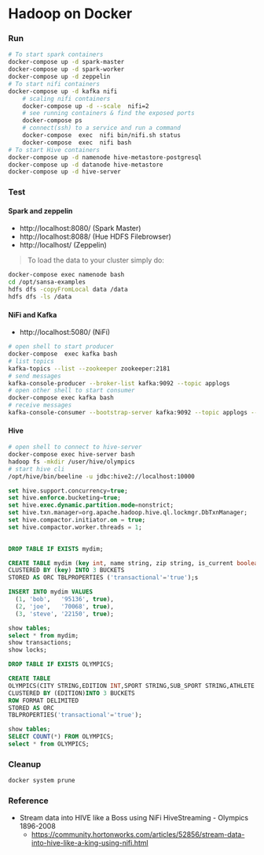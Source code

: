 Hadoop on Docker
================

### Run
```bash
# To start spark containers
docker-compose up -d spark-master
docker-compose up -d spark-worker
docker-compose up -d zeppelin
# To start nifi containers
docker-compose up -d kafka nifi
    # scaling nifi containers
    docker-compose up -d --scale  nifi=2
    # see running containers & find the exposed ports
    docker-compose ps
    # connect(ssh) to a service and run a command
    docker-compose  exec  nifi bin/nifi.sh status
    docker-compose  exec  nifi bash
# To start Hive containers 
docker-compose up -d namenode hive-metastore-postgresql
docker-compose up -d datanode hive-metastore
docker-compose up -d hive-server
```

### Test

#### Spark and zeppelin
* http://localhost:8080/ (Spark Master)
* http://localhost:8088/ (Hue HDFS Filebrowser)
* http://localhost/ (Zeppelin) 

> To load the data to your cluster simply do:

```bash
docker-compose exec namenode bash
cd /opt/sansa-examples
hdfs dfs -copyFromLocal data /data
hdfs dfs -ls /data
```

#### NiFi and Kafka

* http://localhost:5080/ (NiFi)
```bash
# open shell to start producer 
docker-compose  exec kafka bash
# list topics
kafka-topics --list --zookeeper zookeeper:2181
# send messages
kafka-console-producer --broker-list kafka:9092 --topic applogs
# open other shell to start consumer 
docker-compose exec kafka bash
# receive messages
kafka-console-consumer --bootstrap-server kafka:9092 --topic applogs --from-beginning --property print.key=true
```

#### Hive 
```bash
# open shell to connect to hive-server
docker-compose exec hive-server bash
hadoop fs -mkdir /user/hive/olympics
# start hive cli
/opt/hive/bin/beeline -u jdbc:hive2://localhost:10000
```

```sql
set hive.support.concurrency=true;
set hive.enforce.bucketing=true;
set hive.exec.dynamic.partition.mode=nonstrict;
set hive.txn.manager=org.apache.hadoop.hive.ql.lockmgr.DbTxnManager;
set hive.compactor.initiator.on = true;
set hive.compactor.worker.threads = 1;

 
DROP TABLE IF EXISTS mydim;

CREATE TABLE mydim (key int, name string, zip string, is_current boolean)
CLUSTERED BY (key) INTO 3 BUCKETS
STORED AS ORC TBLPROPERTIES ('transactional'='true');s

INSERT INTO mydim VALUES
  (1, 'bob',   '95136', true),
  (2, 'joe',   '70068', true),
  (3, 'steve', '22150', true);

show tables;
select * from mydim;
show transactions;
show locks;
```

```sql
DROP TABLE IF EXISTS OLYMPICS;

CREATE TABLE
OLYMPICS(CITY STRING,EDITION INT,SPORT STRING,SUB_SPORT STRING,ATHLETE STRING,COUNTRY STRING,GENDER STRING,EVENT STRING,EVENT_GENDER STRING,MEDAL STRING)
CLUSTERED BY (EDITION)INTO 3 BUCKETS
ROW FORMAT DELIMITED
STORED AS ORC 
TBLPROPERTIES('transactional'='true');

show tables;
SELECT COUNT(*) FROM OLYMPICS;
select * from OLYMPICS;
```
 

### Cleanup
```bash
docker system prune
```

### Reference 
* Stream data into HIVE like a Boss using NiFi HiveStreaming - Olympics 1896-2008
    * https://community.hortonworks.com/articles/52856/stream-data-into-hive-like-a-king-using-nifi.html

